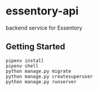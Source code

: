 # essentory-api
backend service for Essentory

## Getting Started
```
pipenv install
pipenv shell
python manage.py migrate
python manage.py createsuperuser
python manage.py runserver
```
